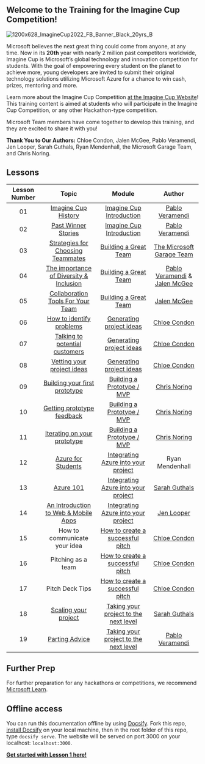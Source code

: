 ## Welcome to the Training for the Imagine Cup Competition!

![1200x628_ImagineCup2022_FB_Banner_Black_20yrs_B](https://user-images.githubusercontent.com/87670464/133935325-0cdcdfa1-8277-4892-99a3-7d3e089a0b8e.png)

Microsoft believes the next great thing could come from anyone, at any time. Now in its **20th** year with nearly 2 million past competitors worldwide, Imagine Cup is Microsoft’s global technology and innovation competition for students. With the goal of empowering every student on the planet to achieve more, young developers are invited to submit their original technology solutions utilizing Microsoft Azure for a chance to win cash, prizes, mentoring and more.

Learn more about the Imagine Cup Competition [at the Imagine Cup Website](https://imaginecup.microsoft.com/en-us/Events)!
This training content is aimed at students who will participate in the Imagine Cup Competition, or any other Hackathon-type competition.

Microsoft Team members have come together to develop this training, and they are excited to share it with you!

**Thank You to Our Authors:** Chloe Condon, Jalen McGee, Pablo Veramendi, Jen Looper, Sarah Guthals, Ryan Mendenhall, the Microsoft Garage Team, and Chris Noring. 

## Lessons

| Lesson Number | Topic | Module | Author |
| :-----------: | :---: | :----: | :----: | 
| 01 | [Imagine Cup History](/1-Imagine-Cup-Introduction/1.Imagine-Cup-History/README.md) | [Imagine Cup Introduction]( /1-Imagine-Cup-Introduction) | [Pablo Veramendi](https://twitter.com/IamPablo) |
| 02 | [Past Winner Stories]( /1-Imagine-Cup-Introduction/2.Past-Winner-Stories/README.md) | [Imagine Cup Introduction]( /1-Imagine-Cup-Introduction) | [Pablo Veramendi](https://twitter.com/IamPablo) |
| 03 | [Strategies for Choosing Teammates](/2-Building-a-Team/1.Choosing-Your-Teammates/README.md) | [Building a Great Team](/2-Building-a-Team) | [The Microsoft Garage Team](https://www.microsoft.com/en-us/garage/) |
| 04 | [The importance of Diversity & Inclusion](/2-Building-a-Team/2.The-Importance-of-Diversity-&-Inclusion)  | [Building a Great Team]( /2-Building-a-Team) | [Pablo Veramendi](https://twitter.com/IamPablo) & [Jalen McGee](https://twitter.com/JalenMcG) |
| 05 | [Collaboration Tools For Your Team]( /2-Building-a-Team/3.Team-Collaboration-Tools/) | [Building a Great Team]( /2-Building-a-Team) | [Jalen McGee](https://twitter.com/JalenMcG) |
| 06 | [How to identify problems]( /3-Generating-Project-Ideas/1.How-to-Identify-Problems/README.md) | [Generating project ideas]( /3-Generating-Project-Ideas/README.md) | [Chloe Condon]( https://twitter.com/ChloeCondon) |
| 07 | [Talking to potential customers]( 3-Generating-Project-Ideas/2.Talking-to-Potential-Customers/README.md)  | [Generating project ideas]( /3-Generating-Project-Ideas/README.md) | [Chloe Condon]( https://twitter.com/ChloeCondon) |
| 08 | [Vetting your project ideas]( /3-Generating-Project-Ideas/3.Vetting-Your-Project-Ideas/README.md) | [Generating project ideas]( /3-Generating-Project-Ideas) | [Chloe Condon]( https://twitter.com/ChloeCondon) |
| 09 | [Building your first prototype]( /4-Building-A-Prototype/1.Building-Your-First-Prototype/README.md) | [Building a Prototype / MVP]( /4-Building-A-Prototype/README.md) | [Chris Noring](https://twitter.com/chris_noring) |
| 10 | [Getting prototype feedback]( /4-Building-A-Prototype/2.Getting-Prototype-Feedback/README.md) | [Building a Prototype / MVP]( /4-Building-A-Prototype/README.md) | [Chris Noring](https://twitter.com/chris_noring) |
| 11 | [Iterating on your prototype]( /4-Building-A-Prototype/3.Iterating-On-Your-Prototype/README.md) | [Building a Prototype / MVP]( /4-Building-A-Prototype/README.md) | [Chris Noring](https://twitter.com/chris_noring) |
| 12 | [Azure for Students]( /5-Integrating-Azure/1.Azure-For-Students/README.md) | [Integrating Azure into your project]( /5-Integrating-Azure/README.md) | Ryan Mendenhall |
| 13 | [Azure 101]( /5-Integrating-Azure/2.Azure-101/README.md) | [Integrating Azure into your project]( /5-Integrating-Azure/README.md) | [Sarah Guthals](https://twitter.com/drguthals) |
| 14 | [An Introduction to Web & Mobile Apps]( /5-Integrating-Azure/3.An-Intro-to-Web-&-Mobile-Apps/README.md) | [Integrating Azure into your project]( /5-Integrating-Azure/README.md) | [Jen Looper](https://twitter.com/jenlooper) |
| 15 | How to communicate your idea | [How to create a successful pitch]( /6-Successful-Pitch/README.md) | [Chloe Condon](https://twitter.com/ChloeCondon) |
| 16 | Pitching as a team | [How to create a successful pitch]( /6-Successful-Pitch/README.md) | [Chloe Condon](https://twitter.com/ChloeCondon) |
| 17 | Pitch Deck Tips  | [How to create a successful pitch]( /6-Successful-Pitch/README.md) | [Chloe Condon](https://twitter.com/ChloeCondon) |
| 18 | [Scaling your project]( /7-Next-Level/1.Scaling-Your-Project/README.md) | [Taking your project to the next level]( /7-Next-Level/README.md) | [Sarah Guthals](https://twitter.com/drguthals) |
| 19 | [Parting Advice]( /7-Next-Level/2.Parting-Words-&-Advice/README.md) | [Taking your project to the next level]( /7-Next-Level/README.md) | [Pablo Veramendi](https://twitter.com/IamPablo) |

## Further Prep

For further preparation for any hackathons or competitions, we recommend [Microsoft Learn](https://docs.microsoft.com/learn).
## Offline access

You can run this documentation offline by using [Docsify](https://docsify.js.org/#/). Fork this repo, [install Docsify](https://docsify.js.org/#/quickstart) on your local machine,  then in the root folder of this repo, type `docsify serve`. The website will be served on port 3000 on your localhost: `localhost:3000`.


[**Get started with Lesson 1 here!**](/1-Imagine-Cup-Introduction/1.Imagine-Cup-History/README.md)
